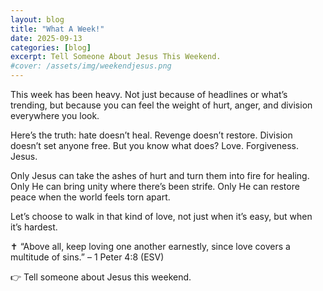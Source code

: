 ```yaml
---
layout: blog
title: "What A Week!"
date: 2025-09-13
categories: [blog]
excerpt: Tell Someone About Jesus This Weekend. 
#cover: /assets/img/weekendjesus.png  
---
```

This week has been heavy. Not just because of headlines or what’s trending, but because you can feel the weight of hurt, anger, and division everywhere you look.

Here’s the truth: hate doesn’t heal. Revenge doesn’t restore. Division doesn’t set anyone free. But you know what does?
Love. Forgiveness. Jesus.

Only Jesus can take the ashes of hurt and turn them into fire for healing. Only He can bring unity where there’s been strife. Only He can restore peace when the world feels torn apart.

Let’s choose to walk in that kind of love, not just when it’s easy, but when it’s hardest.

✝️ “Above all, keep loving one another earnestly, since love covers a multitude of sins.” – 1 Peter 4:8 (ESV)

👉 Tell someone about Jesus this weekend.